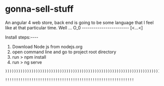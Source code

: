 # gonna-sell-stuff
An angular 4 web store, back end is going to be some language that I feel like at that particular time. Well ... O_0 ------------------------  [&lt;...&lt;] 

Install steps:----
  1. Download Node js from nodejs.org
  2. open command line and go to project root directory
  3. run 
    > npm install 
  4. run
    > ng serve


    )))))))))))))))))))))))))))))))))))))))))))))))))))))))))))))))))))))))
  
~~~~~~~~~~~~~~~~~~~~~~~~~~~~~~~~~~~~~~~~~~~~~~~~~~~~~~~~~~~
!!!!!!!!!!!!!!!!!!!!!!!!!!!!!!!!!!!!!!!!!!!!!!!!!!!!!!!!!!!
